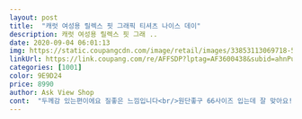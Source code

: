 ```yaml
---
layout: post 
title:  "캐럿 여성용 릴렉스 핏 그래픽 티셔츠 나이스 데이" 
description: 캐럿 여성용 릴렉스 핏 그래 ..
date: 2020-09-04 06:01:13 
img: https://static.coupangcdn.com/image/retail/images/33853113069718-59b00f92-ffc5-446a-8b73-497f14ce7143.jpg 
linkUrl: https://link.coupang.com/re/AFFSDP?lptag=AF3600438&subid=ahnPublicAsk&pageKey=1930330908&itemId=3276977939&vendorItemId=71263973087&traceid=V0-113-2c4ce9a2e99242f5 
categories: [1001] 
color: 9E9D24 
price: 8990 
author: Ask View Shop 
cont:  "두께감 있는편이에요 질좋은 느낌입니다<br/>원단좋구 66사이즈 입는데 잘 맞아요!<br/>" 
---
```

